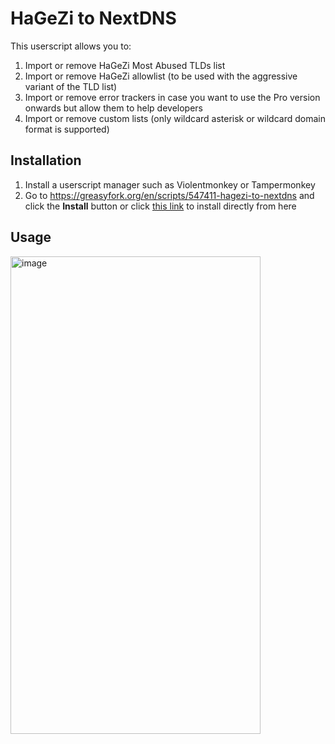 # HaGeZi to NextDNS

This userscript allows you to:

1. Import or remove HaGeZi Most Abused TLDs list
2. Import or remove HaGeZi allowlist (to be used with the aggressive variant of the TLD list)
3. Import or remove error trackers in case you want to use the Pro version onwards but allow them to help developers
4. Import or remove custom lists (only wildcard asterisk or wildcard domain format is supported)

## Installation

1. Install a userscript manager such as Violentmonkey or Tampermonkey
2. Go to <https://greasyfork.org/en/scripts/547411-hagezi-to-nextdns> and click the **Install** button or click [this link](https://raw.githubusercontent.com/vietthedev/hagezi-to-nextdns/refs/heads/main/Hagezi%20to%20NextDNS.user.js) to install directly from here

## Usage

<img width="400" height="764" alt="image" src="https://github.com/user-attachments/assets/492b9fe1-e1af-4bee-abab-081f844cecd6" />

